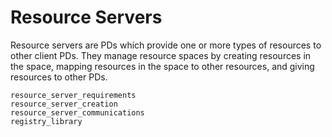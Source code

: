# Resource Servers

Resource servers are PDs which provide one or more types of resources to other client PDs. They manage resource spaces by creating resources in the space, mapping resources in the space to other resources, and giving resources to other PDs.

```{toctree}
resource_server_requirements
resource_server_creation
resource_server_communications
registry_library
```